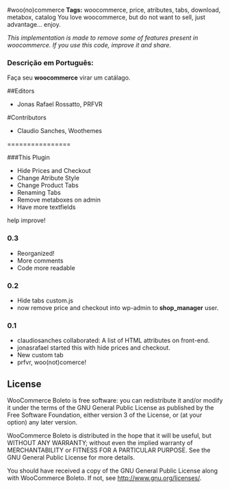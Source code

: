 #woo(no)commerce
**Tags:** woocommerce, price, atributes, tabs, download, metabox, catalog
You love woocommerce, but do not want to sell, just advantage... enjoy.

_This implementation is made ​​to remove some of features present in woocommerce. If you use this code, improve it and share._


### Descrição em Português: ###
Faça seu **woocommerce** virar um catálago.



##Editors
* Jonas Rafael Rossatto, PRFVR

#Contributors
* Claudio Sanches, Woothemes

================

###This Plugin
* Hide Prices and Checkout
* Change Atribute Style
* Change Product Tabs
* Renaming Tabs
* Remove metaboxes on admin
* Have more textfields

help improve!

### 0.3 ###
* Reorganized!
* More comments
* Code more readable

 
### 0.2 ###
* Hide tabs custom.js
* now remove price and checkout into wp-admin to **shop_manager** user.

### 0.1 ###
* claudiosanches collaborated: A list of HTML attributes on front-end.
* jonasrafael started this with hide prices and checkout.
* New custom tab
* prfvr, woo(not)comerce!

## License ##
WooCommerce Boleto is free software: you can redistribute it and/or modify it under the terms of the GNU General Public License as published by the Free Software Foundation, either version 3 of the License, or (at your option) any later version.

WooCommerce Boleto is distributed in the hope that it will be useful, but WITHOUT ANY WARRANTY; without even the implied warranty of MERCHANTABILITY or FITNESS FOR A PARTICULAR PURPOSE. See the GNU General Public License for more details.

You should have received a copy of the GNU General Public License along with WooCommerce Boleto. If not, see <http://www.gnu.org/licenses/>.
